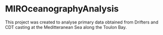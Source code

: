 # MIROceanographyAnalysis

This project was created to analyse primary data obtained from Drifters and CDT casting at the Meditteranean Sea along the Toulon Bay.
